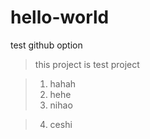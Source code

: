 # hello-world
test github option

> this project is test project

> 1. hahah
> 2. hehe
> 3. nihao 

> 4. ceshi 


